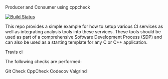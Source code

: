 Producer and Consumer using cppcheck

[![Build Status](https://travis-ci.org/rutujar/pc_cppcheck.svg?branch=master)](https://travis-ci.org/rutujar/pc_cppcheck)

This repo provides a simple example for how to setup various CI services as well as integrating analysis tools into these services. These tools should be used as part of a comprehensive Software Development Process (SDP) and can also be used as a starting template for any C or C++ application. 

Travis ci

The following checks are performed:

Git Check
CppCheck
Codecov
Valgrind
